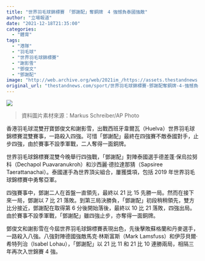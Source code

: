```yaml
---
title: "世界羽毛球錦標賽　「鄧謝配」奪銅牌　4 強憾負泰國強敵"
author: "立場報道"
date: "2021-12-18T21:35:00"
categories:
  - "體育"
tags:
  - "港隊"
  - "羽毛球"
  - "世界羽毛球錦標賽"
  - "謝影雪"
  - "鄧俊文"
  - "鄧謝配"
image: "http://web.archive.org/web/2021im_/https://assets.thestandnews.com/media/photos/222_IS47OcB.png"
original_url: "thestandnews.com/sport/世界羽毛球錦標賽-鄧謝配奪銅牌-4-強憾負泰國強敵"
---
```

![](http://web.archive.org/web/2021im_/https://assets.thestandnews.com/media/photos/222_IS47OcB.png)
> 資料圖片素材來源：Markus Schreiber/AP Photo

香港羽毛球混雙孖寶鄧俊文和謝影雪，出戰西班牙韋爾瓦（Huelva）世界羽毛球錦標賽混雙賽事，一路殺入四強。可惜「鄧謝配」最終在四強賽不敵泰國對手，止步四強，由於賽事不設季軍戰，二人奪得一面銅牌。

世界羽毛球錦標賽混雙今晚舉行四強戰，「鄧謝配」對陣泰國選手德差蓬·保烏拉努科（Dechapol Puavaranukroh）和沙西麗·德拉達那猜（Sapsiree Taerattanachai）。泰國運手為世界頂尖組合，屢獲獎項，包括 2019 年世界羽毛球錦標賽中勇奪亞軍。

四強賽事中，鄧謝二人在首盤一直領先，最終以 21 比 15 先勝一局。然而在接下來一局，鄧謝以 7 比 21 落敗。到第三局決勝負，「鄧謝配」初段稍稍領先，雙方比分接近，鄧謝配在取得第 6 分後開始落後，最終以 10 比 21 落敗，四強出局。由於賽事不設季軍戰，「鄧謝配」雖四強止步，亦奪得一面銅牌。

鄧俊文和謝影雪在今屆世界羽毛球錦標賽表現出色，先後擊敗蘇格蘭和丹麥選手，一路殺入八強。八強對陣德國強敵馬克·林斯富斯（Mark Lamsfuss）和伊莎貝爾·希特列治（Isabel Lohau），「鄧謝配」以 21 比 11 和 21 比 10 連勝兩局，相隔三年再次入世錦賽 4 強。